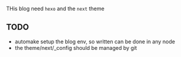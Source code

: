 
THis blog need `hexo` and the `next` theme


TODO
----

* automake setup the blog env, so written can be done in any node
* the theme/next/\_config  should be managed by git
